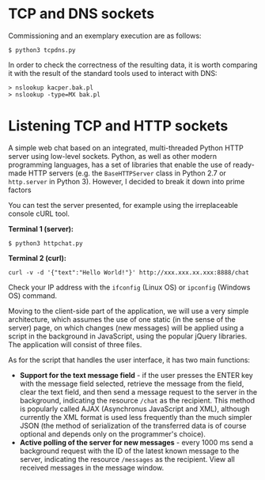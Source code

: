 # TCP and DNS sockets
Commissioning and an exemplary execution are as follows:
```
$ python3 tcpdns.py
```

In order to check the correctness of the resulting data, it is worth comparing it with the result of the standard tools used to interact with DNS:
```
> nslookup kacper.bak.pl
> nslookup -type=MX bak.pl
```

# Listening TCP and HTTP sockets
A simple web chat based on an integrated, multi-threaded Python HTTP server using low-level sockets. Python, as well as other modern programming languages, has a set of libraries that enable the use of ready-made HTTP servers (e.g. the `BaseHTTPServer` class in Python 2.7 or `http.server` in Python 3). However, I decided to break it down into prime factors

You can test the server presented, for example using the irreplaceable console cURL tool.

<b>Terminal 1 (server):</b>
```
$ python3 httpchat.py
```

<b>Terminal 2 (curl):</b>
```
curl -v -d '{"text":"Hello World!"}' http://xxx.xxx.xx.xxx:8888/chat
```

Check your IP address with the `ifconfig` (Linux OS) or `ipconfig` (Windows OS) command.

Moving to the client-side part of the application, we will use a very simple architecture, which assumes the use of one static (in the sense of the server) page, on which changes (new messages) will be applied using a script in the background in JavaScript, using the popular jQuery libraries. The application will consist of three files.

As for the script that handles the user interface, it has two main functions:

- <b>Support for the text message field</b> - if the user presses the ENTER key with the message field selected, retrieve the message from the field, clear the text field, and then send a message request to the server in the background, indicating the resource `/chat` as the recipient. This method is popularly called AJAX (Asynchronus JavaScript and XML), although currently the XML format is used less frequently than the much simpler JSON (the method of serialization of the transferred data is of course optional and depends only on the programmer's choice).
- <b>Active polling of the server for new messages</b> - every 1000 ms send a background request with the ID of the latest known message to the server, indicating the resource `/messages` as the recipient. View all received messages in the message window.
